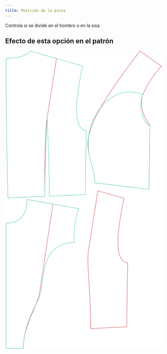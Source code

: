```yaml
---
title: Posición de la pinza
---
```


Controla si se divide en el hombro o en la sisa

## Efecto de esta opción en el patrón

![Esta imagen muestra el efecto de esta opción superponiendo varias variantes que tienen un valor diferente para esta opción](noble_dartposition_sample.svg "Efecto de esta opción en el patrón")
